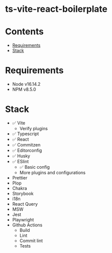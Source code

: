 # ts-vite-react-boilerplate

# Contents

- [Requirements](#requirements)
- [Stack](#stack)

# Requirements

- Node v16.14.2
- NPM v8.5.0

# Stack

- ✅ Vite
  - Verify plugins
- ✅ Typescript
- ✅ React
- ✅ Commitzen
- ✅ Editorconfig
- ✅ Husky
- ✅ ESlint
  - ✅ Basic config
  - More plugins and configurations
- Prettier
- Plop
- Chakra
- Storybook
- i18n
- React Query
- MSW
- Jest
- Playwright
- Github Actions
  - Build
  - Lint
  - Commit lint
  - Tests
